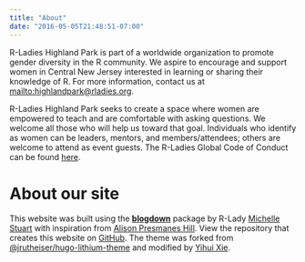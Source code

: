```yaml
---
title: "About"
date: "2016-05-05T21:48:51-07:00"
---
```


R-Ladies Highland Park is part of a worldwide organization to promote gender diversity in the R community. We aspire to encourage and support women in Central New Jersey interested in learning or sharing their knowledge of R. For more information, contact us at <mailto:highlandpark@rladies.org>.

R-Ladies Highland Park seeks to create a space where women are empowered to teach and are comfortable with asking questions. We welcome all those who will help us toward that goal. Individuals who identify as women can be leaders, mentors, and members/attendees; others are welcome to attend as event guests. The R-Ladies Global Code of Conduct can be found [here](https://github.com/rladies/starter-kit/wiki/Code-of-Conduct).

# About our site

This website was built using the [**blogdown**](https://github.com/rstudio/blogdown) package by R-Lady [Michelle Stuart](https://github.com/mstuart1) with inspiration from [Alison Presmanes Hill](https://apreshill.rbind.io). View the repository that creates this website on [GitHub](https://github.com/mstuart/rladies-hp). The theme was forked from [@jrutheiser/hugo-lithium-theme](https://github.com/jrutheiser/hugo-lithium-theme) and modified by [Yihui Xie](https://github.com/yihui/hugo-lithium-theme).
